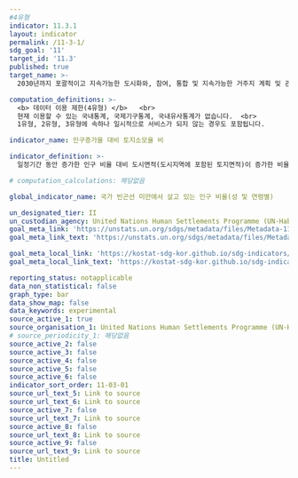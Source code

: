 ```yaml
---
#4유형
indicator: 11.3.1
layout: indicator
permalink: /11-3-1/
sdg_goal: '11'
target_id: '11.3'
published: true
target_name: >-
  2030년까지 포괄적이고 지속가능한 도시화와, 참여, 통합 및 지속가능한 거주지 계획 및 관리 역량 강화

computation_definitions: >-
  <b> 데이터 이용 제한(4유형) </b>   <br>
  현재 이용할 수 있는 국내통계, 국제기구통계, 국내유사통계가 없습니다.  <br> 
  1유형, 2유형, 3유형에 속하나 일시적으로 서비스가 되지 않는 경우도 포함됩니다.

indicator_name: 인구증가율 대비 토지소모율 비

indicator_definition: >-
  일정기간 동안 증가한 인구 비율 대비 도시면적(도시지역에 포함된 토지면적)이 증가한 비율

# computation_calculations: 해당없음

global_indicator_name: 국가 빈곤선 미만에서 살고 있는 인구 비율(성 및 연령별)

un_designated_tier: II
un_custodian_agency: United Nations Human Settlements Programme (UN-Habitat)
goal_meta_link: 'https://unstats.un.org/sdgs/metadata/files/Metadata-11-03-01.pdf'
goal_meta_link_text: 'https://unstats.un.org/sdgs/metadata/files/Metadata-11-03-01.pdf'

goal_meta_local_link: 'https://kostat-sdg-kor.github.io/sdg-indicators/public/data/Metadata-11-03-01_KOR.pdf'
goal_meta_local_link_text: 'https://kostat-sdg-kor.github.io/sdg-indicators/public/data/Metadata-11-03-01_KOR.pdf'

reporting_status: notapplicable
data_non_statistical: false
graph_type: bar
data_show_map: false
data_keywords: experimental
source_active_1: true
source_organisation_1: United Nations Human Settlements Programme (UN-Habitat)
# source_periodicity_1: 해당없음
source_active_2: false
source_active_3: false
source_active_4: false
source_active_5: false
source_active_6: false
indicator_sort_order: 11-03-01
source_url_text_5: Link to source
source_url_text_6: Link to source
source_active_7: false
source_url_text_7: Link to source
source_active_8: false
source_url_text_8: Link to source
source_active_9: false
source_url_text_9: Link to source
title: Untitled
---
```

